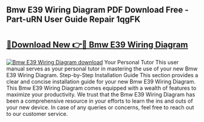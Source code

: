 ## Bmw E39 Wiring Diagram PDF Download Free - Part-uRN User Guide Repair 1qgFK

# <h2><a href="http://dforu4f.blite.top/?on=Bmw+E39+Wiring+Diagram">🔗Download New 👉🔴 Bmw E39 Wiring Diagram</a></h2>

[![Bmw E39 Wiring Diagram download](https://i.imgur.com/lujVjoI.png)](http://dforu4f.blite.top/?on=Bmw+E39+Wiring+Diagram)
Your Personal Tutor This user manual serves as your personal tutor in mastering the use of your new Bmw E39 Wiring Diagram. Step-by-Step Installation Guide This section provides a clear and concise installation guide for your new Bmw E39 Wiring Diagram. This Bmw E39 Wiring Diagram comes equipped with a wealth of features to maximize your productivity. We trust that the Bmw E39 Wiring Diagram has been a comprehensive resource in your efforts to learn the ins and outs of your new device. In case of any queries or concerns, feel free to reach out to our customer service.
